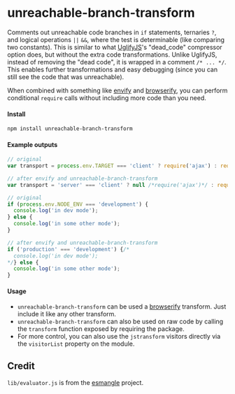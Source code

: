 unreachable-branch-transform
============================

Comments out unreachable code branches in `if` statements, ternaries `?`, and logical operations `||` `&&`, where the test is determinable (like comparing two constants). This is similar to what [UglifyJS](https://github.com/mishoo/UglifyJS2)'s "dead_code" compressor option does, but without the extra code transformations. Unlike UglifyJS, instead of removing the "dead code", it is wrapped in a comment `/* ... */`. This enables further transformations and easy debugging (since you can still see the code that was unreachable).

When combined with something like [envify](https://github.com/hughsk/envify) and [browserify](https://github.com/substack/node-browserify), you can perform conditional `require` calls without including more code than you need.

#### Install ####

```bash
npm install unreachable-branch-transform
```

#### Example outputs #####

```js
// original 
var transport = process.env.TARGET === 'client' ? require('ajax') : require('fs');

// after envify and unreachable-branch-transform
var transport = 'server' === 'client' ? null /*require('ajax')*/ : require('fs');
```

```js
// original
if (process.env.NODE_ENV === 'development') {
  console.log('in dev mode');
} else {
  console.log('in some other mode');
}

// after envify and unreachable-branch-transform
if ('production' === 'development') {/*
  console.log('in dev mode');
*/} else {
  console.log('in some other mode');
}
```

#### Usage #####

* `unreachable-branch-transform` can be used a [browserify](https://github.com/substack/node-browserify) transform. Just include it like any other transform.
* `unreachable-branch-transform` can also be used on raw code by calling the `transform` function exposed by requiring the package.
* For more control, you can also use the `jstransform` visitors directly via the `visitorList` property on the module.


Credit
------
`lib/evaluator.js` is from the [esmangle](https://github.com/Constellation/esmangle) project.

